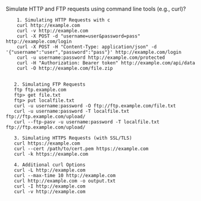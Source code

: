 Simulate HTTP and FTP requests using command line tools (e.g., curl)?

        1. Simulating HTTP Requests with c
        curl http://example.com
        curl -v http://example.com
        curl -X POST -d "username=user&password=pass" http://example.com/login
        curl -X POST -H "Content-Type: application/json" -d '{"username":"user","password":"pass"}' http://example.com/login
        curl -u username:password http://example.com/protected
        curl -H "Authorization: Bearer token" http://example.com/api/data
        curl -O http://example.com/file.zip


       2. Simulating FTP Requests
       ftp ftp.example.com
       ftp> get file.txt
       ftp> put localfile.txt
       curl -u username:password -O ftp://ftp.example.com/file.txt
       curl -u username:password -T localfile.txt ftp://ftp.example.com/upload/
       curl --ftp-pasv -u username:password -T localfile.txt ftp://ftp.example.com/upload/

       3. Simulating HTTPS Requests (with SSL/TLS)
       curl https://example.com
       curl --cert /path/to/cert.pem https://example.com
       curl -k https://example.com

       4. Additional curl Options
       curl -L http://example.com
       curl --max-time 10 http://example.com
       curl http://example.com -o output.txt
       curl -I http://example.com
       curl -v http://example.com

        















        

        
        
